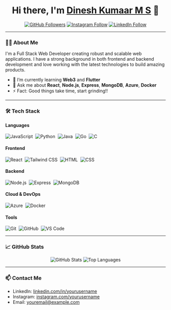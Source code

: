 <h1 align="center">Hi there, I'm <a href="https://github.com/Dineshkumaar07">Dinesh Kumaar M S</a> 👋</h1>

<p align="center">
  <a href="https://github.com/Dineshkumaar07"><img src="https://img.shields.io/github/followers/Dineshkumaar07?label=Follow&style=social" alt="GitHub Followers"></a>
  <a href="https://instagram.com/dinesh____ms"><img src="https://img.shields.io/badge/Instagram-Follow-e4405f?style=social&logo=instagram" alt="Instagram Follow"></a>
  <a href="https://linkedin.com/in/dinesh-kumaar"><img src="https://img.shields.io/badge/LinkedIn-Follow-blue?style=flat&logo=linkedin" alt="LinkedIn Follow"></a>
</p>

---

### 👨‍💻 About Me

I'm a Full Stack Web Developer creating robust and scalable web applications. I have a strong background in both frontend and backend development and love working with the latest technologies to build amazing products.

- 🌱 I’m currently learning **Web3** and **Flutter**
- 💬 Ask me about **React**, **Node.js**, **Express**, **MongoDB**, **Azure**, **Docker**
- ⚡ Fact: Good things take time, start grinding!!

---

### 🛠 Tech Stack

#### Languages
![JavaScript](https://img.shields.io/badge/-JavaScript-05122A?style=flat&logo=javascript)&nbsp;
![Python](https://img.shields.io/badge/-Python-05122A?style=flat&logo=python)&nbsp;
![Java](https://img.shields.io/badge/-Java-05122A?style=flat&logo=java)&nbsp;
![Go](https://img.shields.io/badge/-Go-05122A?style=flat&logo=go)&nbsp;
![C](https://img.shields.io/badge/-C-05122A?style=flat&logo=c)&nbsp;

#### Frontend
![React](https://img.shields.io/badge/-React-05122A?style=flat&logo=react)&nbsp;
![Tailwind CSS](https://img.shields.io/badge/-Tailwind%20CSS-05122A?style=flat&logo=tailwind-css)&nbsp;
![HTML](https://img.shields.io/badge/-HTML-05122A?style=flat&logo=html5)&nbsp;
![CSS](https://img.shields.io/badge/-CSS-05122A?style=flat&logo=css3&logoColor=1572B6)&nbsp;

#### Backend
![Node.js](https://img.shields.io/badge/-Node.js-05122A?style=flat&logo=node.js)&nbsp;
![Express](https://img.shields.io/badge/-Express-05122A?style=flat&logo=express)&nbsp;
![MongoDB](https://img.shields.io/badge/-MongoDB-05122A?style=flat&logo=mongodb)&nbsp;

#### Cloud & DevOps
![Azure](https://img.shields.io/badge/-Azure-05122A?style=flat&logo=microsoft-azure)&nbsp;
![Docker](https://img.shields.io/badge/-Docker-05122A?style=flat&logo=docker)&nbsp;

#### Tools
![Git](https://img.shields.io/badge/-Git-05122A?style=flat&logo=git)&nbsp;
![GitHub](https://img.shields.io/badge/-GitHub-05122A?style=flat&logo=github)&nbsp;
![VS Code](https://img.shields.io/badge/-VS%20Code-05122A?style=flat&logo=visual-studio-code&logoColor=007ACC)&nbsp;

---

### 📈 GitHub Stats

<p align="center">
  <img src="https://github-readme-stats.vercel.app/api?username=Dineshkumaar07&show_icons=true&theme=radical" alt="GitHub Stats">
  <img src="https://github-readme-stats.vercel.app/api/top-langs/?username=Dineshkumaar07&layout=compact&theme=radical" alt="Top Languages">
</p>

---

### 📫 Contact Me

- LinkedIn: [linkedin.com/in/yourusername](https://linkedin.com/in/dinesh-kumaar)
- Instagram: [instagram.com/yourusername](https://instagram.com/dinesh____ms)
- Email: [youremail@example.com](mailto:dineshkumaar2003@gmail.com)
